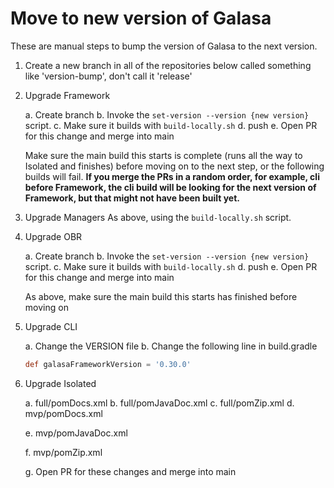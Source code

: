 # Move to new version of Galasa

These are manual steps to bump the version of Galasa to the next version.

1. Create a new branch in all of the repositories below called something like 'version-bump', don't call it 'release'

2. Upgrade Framework

    a. Create branch
    b. Invoke the `set-version --version {new version}` script.
    c. Make sure it builds with `build-locally.sh`
    d. push
    e. Open PR for this change and merge into main

    Make sure the main build this starts is complete (runs all the way to Isolated and finishes) before moving on to the next step, or the following builds will fail. **If you merge the PRs in a random order, for example, cli before Framework, the cli build will be looking for the next version of Framework, but that might not have been built yet.**

3. Upgrade Managers
   As above, using the `build-locally.sh` script.

4. Upgrade OBR

    a. Create branch
    b. Invoke the `set-version --version {new version}` script.
    c. Make sure it builds with `build-locally.sh`
    d. push
    e. Open PR for this change and merge into main

    As above, make sure the main build this starts has finished before moving on

5. Upgrade CLI

    a. Change the VERSION file
    b. Change the following line in build.gradle

    ```groovy
    def galasaFrameworkVersion = '0.30.0'
    ```

6. Upgrade Isolated

    a. full/pomDocs.xml
    b. full/pomJavaDoc.xml
    c. full/pomZip.xml
    d. mvp/pomDocs.xml

    e. mvp/pomJavaDoc.xml

    f. mvp/pomZip.xml

    g. Open PR for these changes and merge into main
